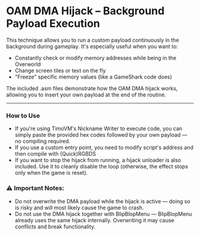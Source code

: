 
# OAM DMA Hijack – Background Payload Execution

This technique allows you to run a custom payload continuously in the background during gameplay.
It's especially useful  when you want to:

- Constantly check or modify memory addresses while being in the Overworld
- Change screen tiles or text on the fly
- "Freeze" specific memory values (like a GameShark code does)

The included .asm files demonstrate how the OAM DMA hijack works, allowing you to insert your own payload at the end of the routine.

----
### How to Use

- If you're using TimoVM's Nickname Writer to execute code, you can simply paste the provided hex codes followed by your own payload — no compiling required.
- If you use a custom entry point, you need to modify script's address and then compile with (Quick)RGBDS
- If you want to stop the hijack from running, a hijack unloader is also included. Use it to cleanly disable the loop (otherwise, the effect stops only when the game is reset).


### ⚠ Important Notes:

- Do not overwrite the DMA payload while the hijack is active — doing so is risky and will most likely cause the game to crash.
- Do not use the DMA hijack together with BlipBlopMenu — BlipBlopMenu already uses the same hijack internally. Overwriting it may cause conflicts and break functionality.
